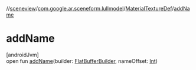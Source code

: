 //[sceneview](../../../index.md)/[com.google.ar.sceneform.lullmodel](../index.md)/[MaterialTextureDef](index.md)/[addName](add-name.md)

# addName

[androidJvm]\
open fun [addName](add-name.md)(builder: [FlatBufferBuilder](../../com.google.flatbuffers/-flat-buffer-builder/index.md), nameOffset: [Int](https://kotlinlang.org/api/latest/jvm/stdlib/kotlin/-int/index.html))
